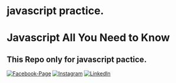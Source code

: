 # javascript practice.

# Javascript All You Need to Know

## This Repo only for javascript pactice.

[![Facebook-Page][facebook-shield]][facebook-url]
[![Instagram][instagram-shield]][instagram-url]
[![LinkedIn][linkedin-shield]][linkedin-url]

<!-- MARKDOWN LINKS & IMAGES -->
<!--  -->

[facebook-shield]: https://img.shields.io/badge/-Facebook-black.svg?style=flat-square&logo=facebook&color=555&logoColor=white
[facebook-url]: https://facebook.com/raihan.mahmudi.50
[instagram-shield]: https://img.shields.io/badge/-Instagram-black.svg?style=flat-square&logo=instagram&color=555&logoColor=white
[instagram-url]: https://www.instagram.com/raihan_info/
[linkedin-shield]: https://img.shields.io/badge/-LinkedIn-black.svg?style=flat-square&logo=linkedin&colorB=555
[linkedin-url]: https://www.linkedin.com/in/raihaninfo/
